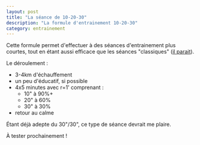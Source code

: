 ```yaml
---
layout: post
title: "La séance de 10-20-30"
description: "La formule d'entrainement 10-20-30"
category: entrainement
---
```


Cette formule permet d'effectuer à des séances d'entrainement plus courtes,
tout en étant aussi efficace que les séances "classiques" ([il parait][1]).

Le déroulement :

* 3-4km d'échauffement
* un peu d'éducatif, si possible
* 4x5 minutes avec r=1' comprenant :
  * 10" à 90%+
  * 20" à 60%
  * 30" à 30%
* retour au calme

Étant déjà adepte du 30"/30", ce type de séance devrait me plaire.

À tester prochainement !

[1]: http://www.u-run.fr/35648-la-10-20-30-la-formule-dentrainement-parfaite
